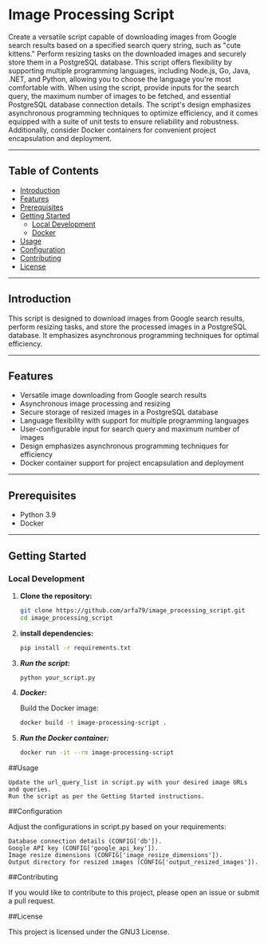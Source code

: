 # Image Processing Script

Create a versatile script capable of downloading images from Google search results based on a specified search query string, such as "cute kittens." Perform resizing tasks on the downloaded images and securely store them in a PostgreSQL database. This script offers flexibility by supporting multiple programming languages, including Node.js, Go, Java, .NET, and Python, allowing you to choose the language you're most comfortable with. When using the script, provide inputs for the search query, the maximum number of images to be fetched, and essential PostgreSQL database connection details. The script's design emphasizes asynchronous programming techniques to optimize efficiency, and it comes equipped with a suite of unit tests to ensure reliability and robustness. Additionally, consider Docker containers for convenient project encapsulation and deployment.

---

## Table of Contents

- [Introduction](#introduction)
- [Features](#features)
- [Prerequisites](#prerequisites)
- [Getting Started](#getting-started)
  - [Local Development](#local-development)
  - [Docker](#docker)
- [Usage](#usage)
- [Configuration](#configuration)
- [Contributing](#contributing)
- [License](#license)

---

## Introduction

This script is designed to download images from Google search results, perform resizing tasks, and store the processed images in a PostgreSQL database. It emphasizes asynchronous programming techniques for optimal efficiency.

---

## Features

- Versatile image downloading from Google search results
- Asynchronous image processing and resizing
- Secure storage of resized images in a PostgreSQL database
- Language flexibility with support for multiple programming languages
- User-configurable input for search query and maximum number of images
- Design emphasizes asynchronous programming techniques for efficiency
- Docker container support for project encapsulation and deployment

---

## Prerequisites

- Python 3.9
- Docker 

---

## Getting Started

### Local Development

1. **Clone the repository:**

   ```bash
   git clone https://github.com/arfa79/image_processing_script.git
   cd image_processing_script

2. **install dependencies:**

    ```bash
    pip install -r requirements.txt

3. ***Run the script:***

    ```bash
    python your_script.py

4. ***Docker:***

    Build the Docker image:

    ```bash
    docker build -t image-processing-script .

5. ***Run the Docker container:***

    ```bash
    docker run -it --rm image-processing-script

##Usage

    Update the url_query_list in script.py with your desired image URLs and queries.
    Run the script as per the Getting Started instructions.

##Configuration

Adjust the configurations in script.py based on your requirements:

    Database connection details (CONFIG['db']).
    Google API key (CONFIG['google_api_key']).
    Image resize dimensions (CONFIG['image_resize_dimensions']).
    Output directory for resized images (CONFIG['output_resized_images']).

##Contributing

If you would like to contribute to this project, please open an issue or submit a pull request.

##License

This project is licensed under the GNU3 License.
